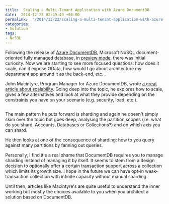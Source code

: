 ```yaml
---
title:  Scaling a Multi-Tenant Application with Azure DocumentDB
date:  2014-12-23 02:49:49 +00:00
permalink:  "/2014/12/22/scaling-a-multi-tenant-application-with-azure-documentdb/"
categories:
- Solution
tags:
- NoSQL
---
```

Following the release of <a href="http://azure.microsoft.com/en-us/documentation/services/documentdb/">Azure DocumentDB</a>, Microsoft NoSQL document-oriented fully managed database, in <a href="http://vincentlauzon.com/2014/09/08/azure-documentdb-first-use-cases/">preview mode</a>, there was initial curiosity. Now we are starting to see more focused questions: how does it scale, can it expose OData, how would I go about architecture my department app around it as the back-end, etc. .

John Macintyre, Program Manager for Azure DocumentDB, wrote <a href="http://azure.microsoft.com/blog/2014/12/03/scaling-a-multi-tenant-application-with-azure-documentdb-2/">a great article about scalability</a>. Going deep into the topic, he explores how to scale, gives a few alternatives and look at what they provide depending on the constraints you have on your scenario (e.g. security, load, etc.).

<img src="http://acom.azurecomcdn.net/80C57D/blogmedia/blogmedia/2014/11/26/shard-example.png" alt="" />

The main pattern he puts forward is sharding and again he doesn't simply skim over the topic but goes deep, analysing the partition scopes (i.e. what do you shard, Accounts, Databases or Collections?) and on which axis you can shard.

He then looks at one of the consequence of sharding: how to you query against many partitions by fanning out queries.

Personally, I find it's a real shame that DocumentDB requires you to manage sharding instead of managing it by itself. It seems to stem from a design decision to optionally offer a certain transaction support across a collection which limits its growth size. I hope in the future we can have opt-in weak-transaction collection with infinite capacity without manual sharding.

Until then, articles like Macintyre's are quite useful to understand the inner working but mostly the choices available to you when you architect a solution based on DocumentDB.